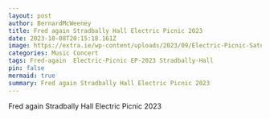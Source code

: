 ```yaml
---
layout: post
author: BernardMcWeeney
title: Fred again Stradbally Hall Electric Picnic 2023
date: 2023-10-08T20:15:18.161Z
image: https://extra.ie/wp-content/uploads/2023/09/Electric-Picnic-Saturday-60.jpg
categories: Music Concert
tags: Fred-again  Electric-Picnic EP-2023 Stradbally-Hall
pin: false
mermaid: true
summary: Fred again Stradbally Hall Electric Picnic 2023
---
```

Fred again Stradbally Hall Electric Picnic 2023